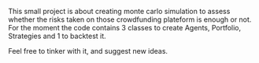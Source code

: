 This small project is about creating monte carlo simulation to assess whether the risks taken on those crowdfunding plateform is enough or not. 
For the moment the code contains 3 classes to create Agents, Portfolio, Strategies and 1 to backtest it. 

Feel free to tinker with it, and suggest new ideas.
